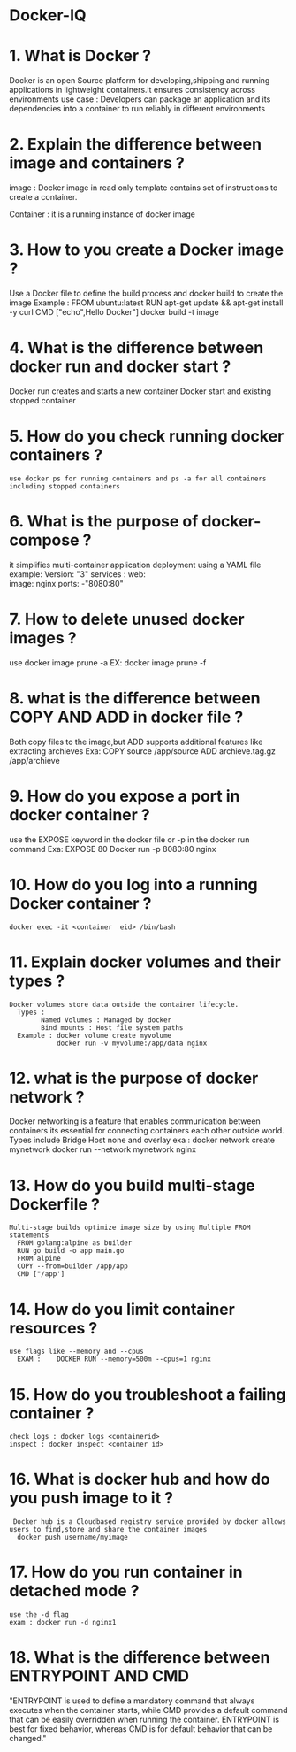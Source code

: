 # Docker-IQ

# 1. What is Docker ? 
Docker is an open Source platform for developing,shipping and running applications in lightweight containers.it ensures consistency across
environments
use case : Developers can package an application and its dependencies into a container to run reliably in different environments

# 2. Explain the difference between image and containers ?
   image : Docker image in read only template contains set of instructions to create a container.
   
   Container : it is a running instance of docker image 

# 3. How to you create a Docker image ? 
   Use a Docker file to define the build process and docker build to create the image
   Example : 
       FROM ubuntu:latest
       RUN apt-get update && apt-get install -y curl
       CMD ["echo",Hello Docker"]
     docker build -t image 

# 4. What is the difference between docker run and docker start ?
   Docker run creates and starts a new container
   Docker start and existing stopped container

# 5. How do you check running docker containers ?
    use docker ps for running containers and ps -a for all containers including stopped containers 

# 6. What is the purpose of docker-compose ?
   it simplifies multi-container application deployment using a YAML file
   example: 
        Version: "3"
         services :
            web:        
               image: nginx
               ports:
                  -"8080:80"

# 7. How to delete unused docker images ?
   use docker image prune -a
   EX: docker image prune -f

# 8. what is the difference between COPY AND ADD in docker file ?
   Both copy files to the image,but ADD supports additional features like extracting archieves 
   Exa: COPY source /app/source
        ADD archieve.tag.gz /app/archieve

# 9. How do you expose a port in docker container ?
   use the EXPOSE keyword in the docker file or -p in the docker run command
   Exa: EXPOSE 80
     Docker run -p 8080:80 nginx

# 10. How do you log into a running Docker container ? 
    docker exec -it <container  eid> /bin/bash

# 11. Explain docker volumes and their types ?
    Docker volumes store data outside the container lifecycle. 
      Types :
            Named Volumes : Managed by docker
            Bind mounts : Host file system paths
      Example : docker volume create myvolume
                docker run -v myvolume:/app/data nginx

# 12. what is the purpose of docker network ?
   Docker networking is a feature that enables communication between containers.its essential for connecting containers each 
      other outside world. Types include
      Bridge
      Host
      none and overlay
      exa : docker network create mynetwork
            docker run --network mynetwork nginx   

# 13. How do you build multi-stage Dockerfile ?
    Multi-stage builds optimize image size by using Multiple FROM statements 
      FROM golang:alpine as builder
      RUN go build -o app main.go
      FROM alpine
      COPY --from=builder /app/app
      CMD ["/app']

# 14. How do you limit container resources ?
    use flags like --memory and --cpus
      EXAM :    DOCKER RUN --memory=500m --cpus=1 nginx

# 15. How do you troubleshoot a failing container ?
    check logs : docker logs <containerid>
    inspect : docker inspect <container id>

# 16. What is docker hub and how do you push image to it ? 
     Docker hub is a Cloudbased registry service provided by docker allows users to find,store and share the container images
      docker push username/myimage

# 17. How do you run container in detached mode ?
    use the -d flag
    exam : docker run -d nginx1

# 18. What is the difference between ENTRYPOINT AND CMD 
   "ENTRYPOINT is used to define a mandatory command that always executes when the container starts, while CMD provides a 
    default command that can be easily overridden when running the container. ENTRYPOINT is best for fixed behavior, whereas 
    CMD is for default behavior that can be changed."















   
